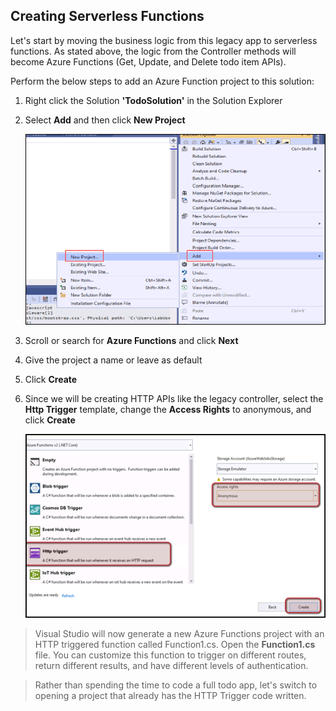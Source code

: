## Creating Serverless Functions
Let's start by moving the business logic from this legacy app to serverless functions. As stated above, the logic from the Controller methods will become Azure Functions (Get, Update, and Delete todo item APIs).

Perform the below steps to add an Azure Function project to this solution:

1.	Right click the Solution **'TodoSolution'** in the Solution Explorer
2.	Select **Add** and then click **New Project**

    ![Todosolution](images/todosolution.png)

3.	Scroll or search for **Azure Functions** and click **Next**
4.	Give the project a name or leave as default
5.	Click **Create**
6.	Since we will be creating HTTP APIs like the legacy controller, select the **Http Trigger** template, change the **Access Rights** to anonymous, and click **Create**

     ![Trigger](images/trigger.png)
     
>Visual Studio will now generate a new Azure Functions project with an HTTP triggered function called Function1.cs. Open the **Function1.cs** file. You can customize this function to trigger on different routes, return different results, and have different levels of authentication. 

>Rather than spending the time to code a full todo app, let's switch to opening a project that already has the HTTP Trigger code written.
